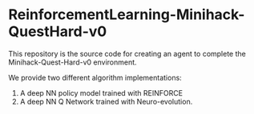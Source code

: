 # ReinforcementLearning-Minihack-QuestHard-v0
This repository is the source code for creating an agent to complete the Minihack-Quest-Hard-v0 environment. 

We provide two different algorithm implementations:
1. A deep NN policy model trained with REINFORCE
1. A  deep NN Q Network trained with Neuro-evolution.

